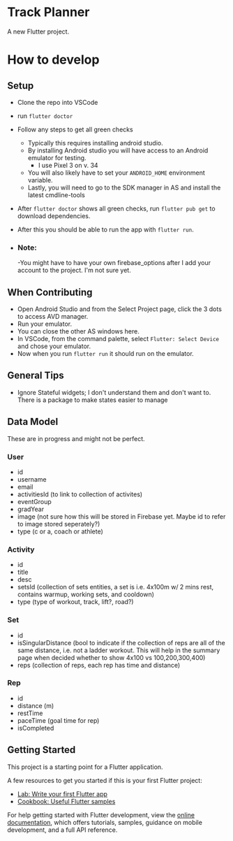 # Track Planner

A new Flutter project.

# How to develop
## Setup
- Clone the repo into VSCode
- run `flutter doctor`
- Follow any steps to get all green checks
    - Typically this requires installing android studio.
    - By installing Android studio you will have access to an Android emulator for testing.
        - I use Pixel 3 on v. 34
    - You will also likely have to set your `ANDROID_HOME` environment variable.
    - Lastly, you will need to go to the SDK manager in AS and install the latest cmdline-tools
- After `flutter doctor` shows all green checks, run `flutter pub get` to download dependencies.
- After this you should be able to run the app with `flutter run`.

- ### Note:
    -You might have to have your own firebase_options after I add your account to the project. I'm not sure yet.

## When Contributing
- Open Android Studio and from the Select Project page, click the 3 dots to access AVD manager.
- Run your emulator.
- You can close the other AS windows here.
- In VSCode, from the command palette, select `Flutter: Select Device` and chose your emulator.
- Now when you run `flutter run` it should run on the emulator.

## General Tips
- Ignore Stateful widgets; I don't understand them and don't want to. There is a package to make states easier to manage

## Data Model
These are in progress and might not be perfect.

### User
- id
- username
- email
- activitiesId (to link to collection of activites)
- eventGroup
- gradYear
- image (not sure how this will be stored in Firebase yet. Maybe id to refer to image stored seperately?)
- type (c or a, coach or athlete)

### Activity
- id
- title
- desc
- setsId (collection of sets entities, a set is i.e. 4x100m w/ 2 mins rest, contains warmup, working sets, and cooldown)
- type (type of workout, track, lift?, road?)

### Set
- id
- isSingularDistance (bool to indicate if the collection of reps are all of the same distance, i.e. not a ladder workout. This will help in the summary page when decided whether to show 4x100 vs 100,200,300,400)
- reps (collection of reps, each rep has time and distance)

### Rep
- id
- distance (m)
- restTime
- paceTime (goal time for rep)
- isCompleted


## Getting Started

This project is a starting point for a Flutter application.

A few resources to get you started if this is your first Flutter project:

- [Lab: Write your first Flutter app](https://docs.flutter.dev/get-started/codelab)
- [Cookbook: Useful Flutter samples](https://docs.flutter.dev/cookbook)

For help getting started with Flutter development, view the
[online documentation](https://docs.flutter.dev/), which offers tutorials,
samples, guidance on mobile development, and a full API reference.
